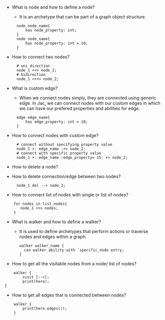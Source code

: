 - What is node and how to define a node?
  - It is an archetype that can be part of a graph object structure.
  ```jac
    node node_name{
        has node_property: int;
    }
    node node_name{
        has node_property: int = 10;
    }
  ```
  
- How to connect two nodes?
  ```jac
    # uni direction
    node_1 ++> node_2;
    # bidirection
    node_1 <++> node_2;
  ```
  
- What is custom edge?
  - When we connect nodes simply, they are connected using generic edge. In Jac, we can connect nodes with our custom edges in which we can have our prefered properties and abilities for edge.
  ```jac
    edge edge_name{
        has edge_property: int = 10;
    }
  ```
  
- How to connect nodes with custom edge?
  ```jac
    # connect without specifying property value
    node_1 +: edge_name :+> node_2;
    # connect with specific property value
    node_1 +: edge_name :edge_property= 15: +> node_2; 
  ```
  
- How to delete a node?

- How to delete connection/edge between two nodes?
  ```jac
    node_1 del --> node_2;
  ```
- How to connect list of nodes with single or list of nodes?
```jac
    for nodes in list_nodes{
       node_1 ++> nodes; 
    }
```

- What is walker and how to define a walker?
  - It is used to define archetypes that perform actions or traverse nodes and edges within a graph.
    ```jac
    walker walker_name {
      can walker_ability with `specific_node entry;
    }
    ```

- How to get all the visitable nodes from a node/ list of nodes?
```jac
    walker {
        visit [-->];
        print(here);
}
```
- How to get all edges that is connected between nodes?
```jac
    walker {
        print(here.edges());
    }
```


